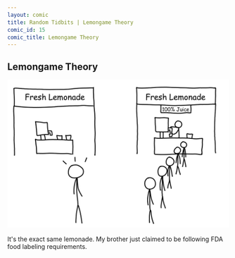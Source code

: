 ```yaml
---
layout: comic
title: Random Tidbits | Lemongame Theory
comic_id: 15
comic_title: Lemongame Theory
---
```


## Lemongame Theory

<img id="img15" class="img-fluid" src="/assets/images/15.png">

It's the exact same lemonade. My brother just claimed to be following FDA food labeling requirements.
